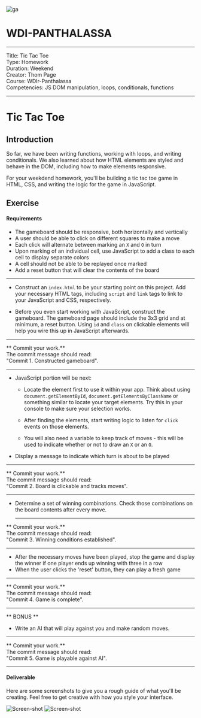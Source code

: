 ![ga](http://mobbook.generalassemb.ly/ga_cog.png)

# WDI-PANTHALASSA

---
Title: Tic Tac Toe<br>
Type: Homework<br>
Duration: Weekend <br>
Creator:
    Thom Page <br>
    Course: WDIr-Panthalassa<br>
Competencies: JS DOM manipulation, loops, conditionals, functions<br>

---

# Tic Tac Toe

## Introduction

So far, we have been writing functions, working with
loops, and writing conditionals. We also learned about how HTML elements are styled and behave in the DOM, including how to make elements responsive.

For your weekdend homework, you'll be building a tic tac toe game in HTML, CSS, and writing the logic for the game in JavaScript.

## Exercise

#### Requirements

- The gameboard should be responsive, both horizontally and vertically
- A user should be able to click on different squares to make a move
- Each click will alternate between marking an `X` and `O` in turn
- Upon marking of an individual cell, use JavaScript to add a class to each cell to display separate colors
- A cell should not be able to be replayed once marked
- Add a reset button that will clear the contents of the board

---

 - Construct an `index.html` to be your starting point on this
 project. Add your necessary HTML tags, including `script` and
 `link` tags to link to your JavaScript and CSS, respectively.

 - Before you even start working with JavaScript, construct the
 gameboard. The gameboard page should include the 3x3 grid and at minimum, a reset button. Using `id` and `class` on clickable
 elements will help you wire this up in JavaScript afterwards.
 
<hr>
** Commit your work.** <br>
The commit message should read: <br> 
"Commit 1. Constructed gameboard".
<hr>

 - JavaScript portion will be next:

   * Locate the element first to use it within your app. Think about
      using `document.getElementById`, `document.getElementsByClassName` or something similar to locate your target elements. Try this in your console to make sure your selection works.

   * After finding the elements, start writing logic to listen for
      `click` events on those elements.

   * You will also need a variable to keep track of moves - this
      will be used to indicate whether or not to draw an `X` or an `O`.


- Display a message to indicate which turn is about to be played


<hr>
** Commit your work.** <br>
The commit message should read: <br> 
"Commit 2. Board is clickable and tracks moves".
<hr>

- Determine a set of winning combinations. Check those
  combinations on the board contents after every move.
  
    <hr>
** Commit your work.** <br>
The commit message should read: <br> 
"Commit 3. Winning conditions established".
<hr>


- After the necessary moves have been played, stop the game and display the
  winner if one player ends up winning with three in a row
- When the user clicks the 'reset' button, they can play a fresh game

<hr>
** Commit your work.** <br>
The commit message should read: <br> 
"Commit 4. Game is complete".
<hr>

  
** BONUS **
- Write an AI that will play against you and make random moves.

<hr>
** Commit your work.** <br>
The commit message should read: <br> 
"Commit 5. Game is playable against AI".
<hr>



#### Deliverable

Here are some screenshots to give you a rough guide of what you'll be creating.  Feel free to get creative with how you style your interface.

![Screen-shot](https://i.imgur.com/kz2L9f9.png)
![Screen-shot](https://i.imgur.com/d8lFshD.png)


